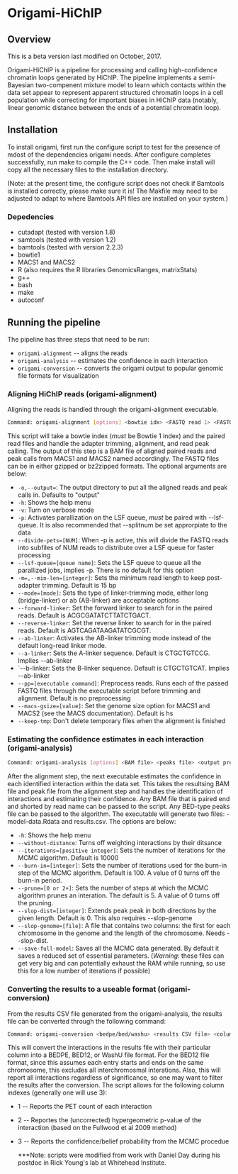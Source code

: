 # Origami-HiChIP

## Overview

This is a beta version last modified on October, 2017. 

Origami-HiChIP is a pipeline for processing and calling high-confidence chromatin loops generated by HiChIP. The pipeline implements a semi-Bayesian two-compenent mixture model to learn which contacts within the data set appear to represent apparent structured chromatin loops in a cell population while correcting for important biases in HiChIP data (notably, linear genomic distance between the ends of a potential chromatin loop).

## Installation

To install origami, first run the configure script to test for the presence of mdost of the dependencies origami needs. After configure completes successfully, run make to compile the C++ code. Then  make install will copy all the necessary files to the installation directory.

(Note: at the present time, the configure script does not check if Bamtools is installed correctly, please make sure it is! The Makfile may need to be adjusted to adapt to where Bamtools API files are installed on your system.)

### Depedencies
* cutadapt (tested with version 1.8)
* samtools (tested with version 1.2)
* bamtools (tested with version 2.2.3)
* bowtie1
* MACS1 and MACS2
* R (also requires the R libraries GenomicsRanges, matrixStats)
* g++
* bash
* make
* autoconf


## Running the pipeline

The pipeline has three steps that need to be run:

* `origami-alignment` -- aligns the reads
* `origami-analysis` -- estimates the confidence in each interaction
* `origami-conversion` -- converts the origami output to popular genomic file formats for visualization

### Aligning HiChIP reads (origami-alignment)

Aligning the reads is handled through the origami-alignment executable.
```bash
Command: origami-alignment [options] <bowtie idx> <FASTQ read 1> <FASTQ read 2>
```
This script will take a bowtie index (*must* be Bowtie 1 index) and the paired read files and handle the adapter trimming, alignment, and read peak calling. The output of this step is a BAM file of aligned paired reads and peak calls from MACS1 and MACS2 named accordingly. The FASTQ files can be in either gzipped or bz2zipped formats. The optional arguments are below:

* `-o,--output=`: The output directory to put all the aligned reads and peak calls in. Defaults to "output"
* `-h`: Shows the help menu
* `-v`: Turn on verbose mode
* `-p`: Activates parallization on the LSF queue, *must* be paired with --lsf-queue. It is also recommended that --splitnum be set approrpiate to the data
* `--divide-pets=[NUM]`: When -p is active, this will divide the FASTQ reads into subfiles of NUM reads to distribute over a LSF queue for faster processing
* `--lsf-queue=[queue name]`: Sets the LSF queue to queue all the parallized jobs, implies -p. There is no default for this option
* `-m=,--min-len=[integer]`: Sets the minimum read length to keep post-adapter trimming. Default is 15 bp
* `--mode=[mode]`: Sets the type of linker-trimming mode, either long (bridge-linker) or ab (AB-linker) are acceptable options
* `--forward-linker`: Set the forward linker to search for in the paired reads. Default is ACGCGATATCTTATCTGACT.
* `--reverse-linker`: Set the reverse linker to search for in the paired reads. Default is AGTCAGATAAGATATCGCGT.
* `--ab-linker`: Activates the AB-linker trimming mode instead of the default long-read linker mode.
* `--a-linker`: Sets the A-linker sequence. Default is CTGCTGTCCG. Implies --ab-linker
* `--b-linker: Sets the B-linker sequence. Default is CTGCTGTCAT. Implies --ab-linker
* `--pp=[executable command]`: Preprocess reads. Runs each of the passed FASTQ files through the executable script before trimming and alignment. Default is no preprocessing
* `--macs-gsize=[value]`: Set the genome size option for MACS1 and MACS2 (see the MACS documentation). Default is hs
* `--keep-tmp`: Don't delete temporary files when the alignment is finished



### Estimating the confidence estimates in each interaction (origami-analysis)


```bash
Command: origami-analysis [options] <BAM file> <peaks file> <output prefix>
```
After the alignment step, the next executable estimates the confidence in each identified interaction within the data set. This takes the resultsing BAM file and peak file from the alignment step and handles the identification of interactions and estimating their confidence. Any BAM file that is paired end and shorted by read name can be passed to the script. Any BED-type peaks file can be passed to the algorithm. The executable will generate two files: <output prefix>-model-data.Rdata and <output prefix>results.csv. The options are below:

* `-h`: Shows the help menu
* `--without-distance`: Turns off weighting interactions by their ditsance
* `--iterations=[positive integer]`: Sets the number of iterations for the MCMC algorithm. Default is 10000
* `--burn-in=[integer]`: Sets the number of iterations used for the burn-in step of the MCMC algorithm. Default is 100. A value of 0 turns off the burn-in period.
* `--prune=[0 or 2+]`: Sets the number of steps at which the MCMC algorithm prunes an interation. The default is 5. A value of 0 turns off the pruning.
* `--slop-dist=[integer]`: Extends peak peak in both directions by the given length. Default is 0. This also requires --slop-genome
* `--slop-genome=[file]`: A file that contains two columns: the first for each chromosome in the genome and the length of the chromosome. Needs --slop-dist.
* `--save-full-model`: Saves all the MCMC data generated. By default it saves a reduced set of essential parameters. (*Warning*: these files can get very big and can potentially exhaust the RAM while running, so use this for a low number of iterations if possible)

### Converting the results to a useable format (origami-conversion)


From the results CSV file generated from the origami-analysis, the results file can be converted through the following command:
```bash
Command: origami-conversion <bedpe/bed/washu> <results CSV file> <column index>
```
This will convert the interactions in the results file with their particular column into a BEDPE, BED12, or WashU file format. For the BED12 file format, since this assumes each entry starts and ends on the same chromosome, this excludes all interchromosmal interations. Also, this will report all interactions regardless of significance, so one may want to filter the results after the conversion. The script allows for the following column indexes (generally one will use 3):

* 1 -- Reports the PET count of each interaction
* 2 -- Reportes the (uncorrected) hypergeometric p-value of the interaction (based on the Fullwood et al 2009 method)
* 3 -- Reports the confidence/belief probability from the MCMC procedue
  
  ***Note: scripts were modified from work with Daniel Day during his postdoc in Rick Young's lab at Whitehead Institute. 
